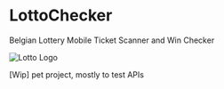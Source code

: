 # LottoChecker
Belgian Lottery Mobile Ticket Scanner and Win Checker

![Lotto Logo](https://www.loterie-nationale.be/cdn/media/CONTENT-SITE-ELEMENTS/Lotto/Articles-2016/Mais-ou-donc-est-ce-ticket-Lotto/pas-perdre-ticket-lotto-header.jpg?la=fr-BE)

[Wip] pet project, mostly to test APIs
